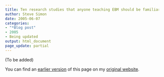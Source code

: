 ```yaml
---
title: Ten research studies that anyone teaching EBM should be familiar with (January 17, 2005)
author: Steve Simon
date: 2005-06-07
categories:
- "*Blog post"
- 2005
- Being updated
output: html_document
page_update: partial
---
```


(To be added)

<!---More--->

You can find an [earlier version][sim1] of this page on my [original website][sim2].


[sim1]: http://www.pmean.com/05/TenStudies.html
[sim2]: http://www.pmean.com/original_site.html
